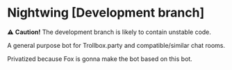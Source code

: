 # Nightwing [Development branch]
:warning: **Caution!** The development branch is likely to contain unstable code.

A general purpose bot for Trollbox.party and compatible/similar chat rooms.

Privatized because Fox is gonna make the bot based on this bot.
